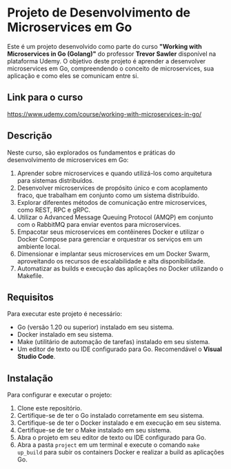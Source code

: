# Projeto de Desenvolvimento de Microservices em Go

Este é um projeto desenvolvido como parte do curso **"Working with Microservices in Go (Golang)"** do professor **Trevor Sawler** disponível na plataforma Udemy. O objetivo deste projeto é aprender a desenvolver microservices em Go, compreendendo o conceito de microservices, sua aplicação e como eles se comunicam entre si.

## Link para o curso

<https://www.udemy.com/course/working-with-microservices-in-go/>

## Descrição

Neste curso, são explorados os fundamentos e práticas do desenvolvimento de microservices em Go:

1. Aprender sobre microservices e quando utilizá-los como arquitetura para sistemas distribuídos.
2. Desenvolver microservices de propósito único e com acoplamento fraco, que trabalham em conjunto como um sistema distribuído.
3. Explorar diferentes métodos de comunicação entre microservices, como REST, RPC e gRPC.
4. Utilizar o Advanced Message Queuing Protocol (AMQP) em conjunto com o RabbitMQ para enviar eventos para microservices.
5. Empacotar seus microservices em contêineres Docker e utilizar o Docker Compose para gerenciar e orquestrar os serviços em um ambiente local.
6. Dimensionar e implantar seus microservices em um Docker Swarm, aproveitando os recursos de escalabilidade e alta disponibilidade.
7. Automatizar as builds e execução das aplicações no Docker utilizando o Makefile.

## Requisitos

Para executar este projeto é necessário:

- Go (versão 1.20 ou superior) instalado em seu sistema.
- Docker instalado em seu sistema.
- Make (utilitário de automação de tarefas) instalado em seu sistema.
- Um editor de texto ou IDE configurado para Go. Recomendável o **Visual Studio Code**.

## Instalação

Para configurar e executar o projeto:

1. Clone este repositório.
2. Certifique-se de ter o Go instalado corretamente em seu sistema.
3. Certifique-se de ter o Docker instalado e em execução em seu sistema.
4. Certifique-se de ter o Make instalado em seu sistema.
5. Abra o projeto em seu editor de texto ou IDE configurado para Go.
6. Abra a pasta `project` em um terminal e execute o comando `make up_build` para subir os containers Docker e realizar a build as aplicações Go.
